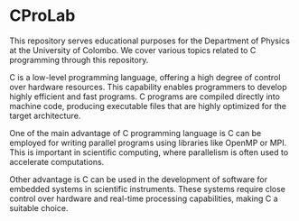 # CProLab

This repository serves educational purposes for the Department of Physics at the University of Colombo. We cover various topics related to C programming through this repository.

C is a low-level programming language, offering a high degree of control over hardware resources. This capability enables programmers to develop highly efficient and fast programs.
C programs are compiled directly into machine code, producing executable files that are highly optimized for the target architecture.

One of the main advantage of C programming language is C can be employed for writing parallel programs using libraries like OpenMP or MPI. This is important in scientific computing, where parallelism is often used to accelerate computations.

Other advantage is C can be used in the development of software for embedded systems in scientific instruments. These systems require close control over hardware and real-time processing capabilities, making C a suitable choice.
